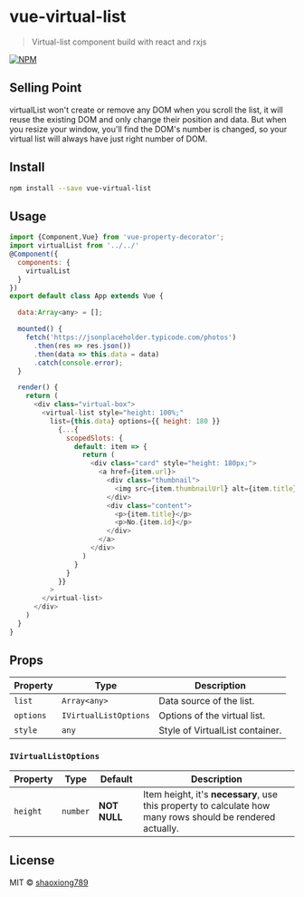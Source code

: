 # vue-virtual-list

> Virtual-list component build with react and rxjs

[![NPM](https://img.shields.io/npm/v/vist.svg)](https://www.npmjs.com/package/vist)

## Selling Point

virtualList won't create or remove any DOM when you scroll the list, it will reuse the existing DOM and only change their position and data. But when you resize your window, you'll find the DOM's number is changed, so your virtual list will always have just right number of DOM.

## Install

```bash
npm install --save vue-virtual-list
```

## Usage

```javascript
import {Component,Vue} from 'vue-property-decorator';
import virtualList from '../../'
@Component({
  components: {
    virtualList
  }
})
export default class App extends Vue {

  data:Array<any> = [];

  mounted() {
    fetch('https://jsonplaceholder.typicode.com/photos')
      .then(res => res.json())
      .then(data => this.data = data)
      .catch(console.error);
  }

  render() {
    return (
      <div class="virtual-box">
        <virtual-list style="height: 100%;"
          list={this.data} options={{ height: 180 }}
            {...{
              scopedSlots: {
                default: item => {
                  return (
                    <div class="card" style="height: 180px;">
                      <a href={item.url}>
                        <div class="thumbnail">
                          <img src={item.thumbnailUrl} alt={item.title}/>
                        </div>
                        <div class="content">
                          <p>{item.title}</p>
                          <p>No.{item.id}</p>
                        </div>
                      </a>
                    </div>
                  )
                }
              }
            }}
          >
        </virtual-list>
      </div>
    )
  }
}
```

## Props

| Property   | Type                              | Description                     |
| ---------- | --------------------------------- | ------------------------------- |
| `list`    | `Array<any>`                       | Data source of the list.        |
| `options` | `IVirtualListOptions`              | Options of the virtual list.    |
| `style`    | `any`                             | Style of VirtualList container. |

### `IVirtualListOptions`

| Property     | Type      | Default      | Description                                                                                                     |
| ------------ | --------- | ------------ | --------------------------------------------------------------------------------------------------------------- |
| `height`     | `number`  | **NOT NULL** | Item height, it's **necessary**, use this property to calculate how many rows should be rendered actually. |
## License

MIT © [shaoxiong789](https://github.com/shaoxiong789)
